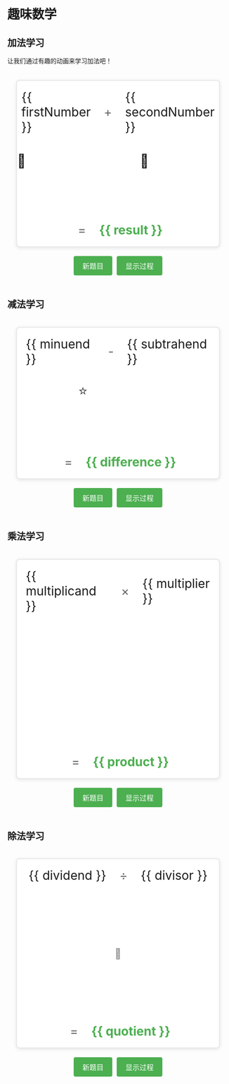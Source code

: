 # 趣味数学

## 加法学习

让我们通过有趣的动画来学习加法吧！

<ClientOnly>
  <div class="math-section">
    <!-- 加法练习区 -->
    <div class="math-container">
      <div class="problem-area">
        <div class="number-display">
          <span>{{ firstNumber }}</span>
          <span class="operator">+</span>
          <div class="number-group">
            <span>{{ secondNumber }}</span>
          </div>
        </div>
        <div class="visual-area">
          <div class="items-container">
            <div v-for="n in firstNumber" 
                 :key="'first-'+n" 
                 class="item apple"
                 :class="{'moving': isAnimating}"
            ></div>
          </div>
          <div class="items-container">
            <div v-for="n in secondNumber" 
                 :key="'second-'+n" 
                 class="item apple"
            ></div>
          </div>
        </div>
        <div class="result-area">
          <span class="operator">=</span>
          <span class="result">{{ result }}</span>
        </div>
      </div>
    </div>
    <!-- 控制按钮 -->
    <div class="controls">
      <button @click="generateNewProblem" class="primary-btn">新题目</button>
      <button @click="showAnimation" class="primary-btn">显示过程</button>
    </div>
  </div>
</ClientOnly>

<script setup>
import { ref, nextTick, computed } from 'vue'

// 加法部分的变量
const firstNumber = ref(2)
const secondNumber = ref(3)
const result = ref(5)
const isAnimating = ref(false)

// 减法部分的变量
const minuend = ref(5)
const subtrahend = ref(2)
const difference = ref(3)
const isSubtracting = ref(false)

// 乘法相关
const multiplicand = ref(2)
const multiplier = ref(3)
const product = ref(6)
const isMultiplying = ref(false)
const currentRow = ref(0)

// 除法相关
const dividend = ref(6)
const divisor = ref(2)
const quotient = ref(3)
const isDividing = ref(false)
const currentGroup = ref(0)
const divisionGroups = computed(() => Math.floor(dividend.value / divisor.value))

// 加法部分的函数
function generateNewProblem() {
  isAnimating.value = false
  firstNumber.value = Math.floor(Math.random() * 5) + 1
  secondNumber.value = Math.floor(Math.random() * 5) + 1
  result.value = firstNumber.value + secondNumber.value
}

function showAnimation() {
  isAnimating.value = false
  nextTick(() => {
    isAnimating.value = true
    setTimeout(() => {
      isAnimating.value = false
    }, 2000)
  })
}

// 减法部分的函数
function generateNewSubtraction() {
  isSubtracting.value = false
  minuend.value = Math.floor(Math.random() * 7) + 3
  subtrahend.value = Math.floor(Math.random() * minuend.value)
  difference.value = minuend.value - subtrahend.value
}

function showSubtractionAnimation() {
  isSubtracting.value = false
  nextTick(() => {
    isSubtracting.value = true
    setTimeout(() => {
      isSubtracting.value = false
    }, 2000)
  })
}

function generateNewMultiplication() {
  isMultiplying.value = false
  currentRow.value = 0
  nextTick(() => {
    multiplicand.value = Math.floor(Math.random() * 5) + 1
    multiplier.value = Math.floor(Math.random() * 4) + 2
    product.value = multiplicand.value * multiplier.value
  })
}

function showMultiplicationAnimation() {
  isMultiplying.value = false
  currentRow.value = 0
  
  nextTick(() => {
    isMultiplying.value = true
    const animate = () => {
      if (currentRow.value < multiplier.value) {
        currentRow.value++
        setTimeout(animate, 800)
      }
    }
    setTimeout(animate, 100)
  })
}

function generateNewDivision() {
  isDividing.value = false
  currentGroup.value = 0
  nextTick(() => {
    divisor.value = Math.floor(Math.random() * 3) + 2
    quotient.value = Math.floor(Math.random() * 3) + 2
    dividend.value = divisor.value * quotient.value
  })
}

function showDivisionAnimation() {
  isDividing.value = false
  currentGroup.value = 0
  
  nextTick(() => {
    isDividing.value = true
    const animate = () => {
      if (currentGroup.value < divisionGroups.value) {
        currentGroup.value++
        setTimeout(animate, 800)
      }
    }
    setTimeout(animate, 100)
  })
}
</script>

<style scoped>
.math-section {
  padding: 20px;
  max-width: 800px;
  margin: 0 auto;
}

.math-container {
  border: 2px solid #e8e8e8;
  border-radius: 8px;
  padding: 20px;
  background: #fff;
  box-shadow: 0 2px 8px rgba(0,0,0,0.1);
}

.problem-area {
  display: flex;
  flex-direction: column;
  align-items: center;
  gap: 20px;
}

.number-display {
  font-size: 2em;
  display: flex;
  align-items: center;
  gap: 20px;
}

.operator {
  color: #666;
  margin: 0 10px;
}

.visual-area {
  display: flex;
  gap: 80px;
  margin: 20px 0;
  min-height: 120px;
  position: relative;
}

.items-container {
  display: flex;
  flex-wrap: wrap;
  gap: 15px;
  min-width: 200px;
  position: relative;
}

.item.apple {
  width: 40px;
  height: 40px;
  display: flex;
  align-items: center;
  justify-content: center;
  font-size: 30px;
  transition: all 1s ease;
  position: relative;
}

.item.apple::before {
  content: '🍎';
}

.item.apple.moving {
  transform: translateX(95px);
}

.items-container:nth-child(2) .item.apple {
  opacity: 1;
  transform: translateX(0);
}

.result-area {
  font-size: 2em;
  display: flex;
  align-items: center;
  gap: 20px;
}

.result {
  color: #4CAF50;
  font-weight: bold;
}

.controls {
  margin-top: 20px;
  display: flex;
  gap: 10px;
  justify-content: center;
}

.primary-btn {
  padding: 10px 20px;
  background-color: #4CAF50;
  color: white;
  border: none;
  border-radius: 4px;
  cursor: pointer;
  font-size: 16px;
  transition: background-color 0.3s;
}

.primary-btn:hover {
  background-color: #45a049;
}

.item.star {
  width: 40px;
  height: 40px;
  display: flex;
  align-items: center;
  justify-content: center;
  font-size: 30px;
  transition: all 1s ease;
}

.item.star::before {
  content: '⭐';
}

.item.star.fade-out {
  opacity: 0;
  transform: scale(0.5);
}

/* 乘法样式 */
.multiplication {
  flex-direction: column;
  gap: 15px;
}

.row-container {
  display: flex;
  gap: 10px;
  opacity: 0;
  transform: translateY(20px);
  transition: all 0.5s ease;
  margin-bottom: 10px;
}

.row-container.show-row {
  opacity: 1;
  transform: translateY(0);
}

/* 除法样式 */
.division .groups-container {
  display: flex;
  flex-wrap: wrap;
  gap: 20px;
  justify-content: center;
}

.division .group {
  display: flex;
  gap: 5px;
  padding: 10px;
  border: 2px dashed transparent;
  border-radius: 10px;
  transition: all 0.5s ease;
  opacity: 0.5;
  transform: scale(0.95);
}

.division .group.highlight {
  border-color: #4CAF50;
  background: rgba(76, 175, 80, 0.1);
  opacity: 1;
  transform: scale(1);
}

.fruit {
  font-size: 24px;
  display: flex;
  align-items: center;
  justify-content: center;
}

.multiplication, .division {
  min-height: 200px;
  padding: 20px;
}

.groups-container {
  display: flex;
  flex-wrap: wrap;
  gap: 20px;
  justify-content: center;
  min-height: 150px;
}
</style>

## 减法学习

<ClientOnly>
  <div class="math-section">
    <!-- 减法练习区 -->
    <div class="math-container">
      <div class="problem-area">
        <div class="number-display">
          <span>{{ minuend }}</span>
          <span class="operator">-</span>
          <span>{{ subtrahend }}</span>
        </div>
        <div class="visual-area">
          <div class="items-container">
            <div v-for="n in minuend" 
                 :key="'minuend-'+n" 
                 class="item star"
                 :class="{'fade-out': isSubtracting && n <= subtrahend}"
            ></div>
          </div>
        </div>
        <div class="result-area">
          <span class="operator">=</span>
          <span class="result">{{ difference }}</span>
        </div>
      </div>
    </div>
    <!-- 控制按钮 -->
    <div class="controls">
      <button @click="generateNewSubtraction" class="primary-btn">新题目</button>
      <button @click="showSubtractionAnimation" class="primary-btn">显示过程</button>
    </div>
  </div>
</ClientOnly>

## 乘法学习

<ClientOnly>
  <div class="math-section">
    <div class="math-container">
      <div class="problem-area">
        <div class="number-display">
          <span>{{ multiplicand }}</span>
          <span class="operator">×</span>
          <span>{{ multiplier }}</span>
        </div>
        <div class="visual-area multiplication">
          <div v-for="i in multiplier" :key="i" class="row-container"
               :class="{'show-row': isMultiplying && i <= currentRow}">
            <div v-for="j in multiplicand" :key="j" class="item fruit">
              🍊
            </div>
          </div>
        </div>
        <div class="result-area">
          <span class="operator">=</span>
          <span class="result">{{ product }}</span>
        </div>
      </div>
    </div>
    <div class="controls">
      <button @click="generateNewMultiplication" class="primary-btn">新题目</button>
      <button @click="showMultiplicationAnimation" class="primary-btn">显示过程</button>
    </div>
  </div>
</ClientOnly>

## 除法学习

<ClientOnly>
  <div class="math-section">
    <div class="math-container">
      <div class="problem-area">
        <div class="number-display">
          <span>{{ dividend }}</span>
          <span class="operator">÷</span>
          <span>{{ divisor }}</span>
        </div>
        <div class="visual-area division">
          <div class="groups-container">
            <div v-for="i in divisionGroups" :key="i" class="group"
                 :class="{'highlight': isDividing && i <= currentGroup}">
              <div v-for="j in divisor" :key="j" class="item fruit">
                🍇
              </div>
            </div>
          </div>
        </div>
        <div class="result-area">
          <span class="operator">=</span>
          <span class="result">{{ quotient }}</span>
        </div>
      </div>
    </div>
    <div class="controls">
      <button @click="generateNewDivision" class="primary-btn">新题目</button>
      <button @click="showDivisionAnimation" class="primary-btn">显示过程</button>
    </div>
  </div>
</ClientOnly>
